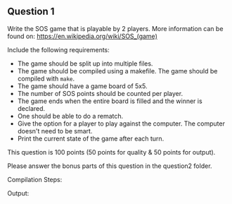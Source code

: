 ## Question 1

Write the SOS game that is playable by 2 players. More information can be found on: <a href="https://en.wikipedia.org/wiki/SOS_(game)">https://en.wikipedia.org/wiki/SOS_(game)</a>

Include the following requirements:
* The game should be split up into multiple files.
* The game should be compiled using a makefile. The game should be compiled with ```make```.
* The game should have a game board of 5x5.
* The number of SOS points should be counted per player.
* The game ends when the entire board is filled and the winner is declared.
* One should be able to do a rematch.
* Give the option for a player to play against the computer. The computer doesn't need to be smart. 
* Print the current state of the game after each turn.

This question is 100 points (50 points for quality & 50 points for output).

Please answer the bonus parts of this question in the question2 folder.

Compilation Steps:

Output:
